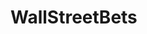 # WallStreetBets

[](https://raw.githubusercontent.com/xxwikkixx/WallStreetBets/master/images/Screenshot_1588542931.png?token=AAXGCBBTAIFNWMC6HA4L6QS6XB4Q6)
[](https://raw.githubusercontent.com/xxwikkixx/WallStreetBets/master/images/Screenshot_1588542973.png?token=AAXGCBFBK3NNZTIDF7HO72K6XB4TE)
[](https://raw.githubusercontent.com/xxwikkixx/WallStreetBets/master/images/Screenshot_1588542986.png?token=AAXGCBBOLRQODWJ3WNJHVO26XB4T6)

